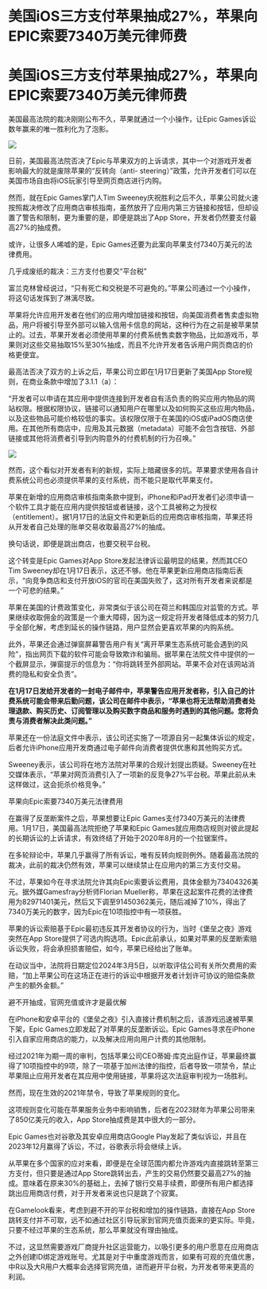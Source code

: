 # 美国iOS三方支付苹果抽成27%，苹果向EPIC索要7340万美元律师费

# 美国iOS三方支付苹果抽成27%，苹果向EPIC索要7340万美元律师费

美国最高法院的裁决刚刚公布不久，苹果就通过一个小操作，让Epic Games诉讼数年赢来的唯一胜利化为了泡影。

![](https://inews.gtimg.com/om_bt/OqKjs1AykSthZH3A2N6qHnC71t4_N12yFgJbgHAvFGBa8AA/1000)

日前，美国最高法院否决了Epic与苹果双方的上诉请求，其中一个对游戏开发者影响最大的就是废除苹果的“反转向（anti-
steering）”政策，允许开发者们可以在美国市场自由将iOS玩家引导至网页商店进行内购。

然而，就在Epic Games掌门人Tim
Sweeney庆祝胜利之后不久，苹果公司就火速按照裁决修改了应用商店审核指南，虽然放开了应用内第三方链接和按钮，但却设置了警告和限制，更为重要的是，即便是跳出了App
Store，开发者仍然要支付最高27%的抽成费。

或许，让很多人唏嘘的是，Epic Games还要为此案向苹果支付7340万美元的法律费用。

几乎成废纸的裁决：三方支付也要交“平台税”

富兰克林曾经说过，“只有死亡和交税是不可避免的。”苹果公司通过一个小操作，将这句话发挥到了淋漓尽致。

苹果将允许应用开发者在他们的应用内增加链接和按钮，向美国消费者售卖虚拟物品，用户将被引导至外部可以输入信用卡信息的网站，这种行为在之前是被苹果禁止的。过去，苹果开发者必须使用苹果的付费系统售卖数字物品，比如游戏币，苹果则对这些交易抽取15%至30%抽成，而且不允许开发者告诉用户网页商店的价格更便宜。

最高法否决了双方的上诉之后，苹果公司立即在1月17日更新了美国App Store规则，在商业条款中增加了3.1.1（a）：

“开发者可以申请在其应用中提供连接到开发者自有活负责的购买应用内物品的网站权限。根据权限协议，链接可以通知用户在哪里以及如何购买这些应用内物品，以及这些物品可能价格较低的事实。该权限仅限于在美国的iOS或iPadOS商店使用。在其他所有商店中，应用及其元数据（metadata）可能不会包含按钮、外部链接或其他将消费者引导到内购意外的付费机制的行为召唤。”

![](https://inews.gtimg.com/om_bt/OGDszDUt5JkkVprdTWAHdhsO_fGHSVY9BqZYDOyotLwmQAA/1000)

然而，这个看似对开发者有利的新规，实际上暗藏很多的坑。苹果要求使用各自计费系统公司也必须提供苹果的支付系统，而不能只是取代苹果支付。

苹果在新增的应用商店审核指南条款中提到，iPhone和iPad开发者们必须申请一个软件工具才能在应用内提供按钮或者链接，这个工具被称之为授权（entitlement）。据1月17日的法庭文件和更新后的应用商店审核指南，苹果还将从开发者自己处理的账单交易收取最高27%的抽成。

换句话说，即便是跳出商店，也要交税平台税。

这个转变是Epic Games对App Store发起法律诉讼最明显的结果，然而其CEO Tim
Sweeney却在1月17日表示，这还不够。他在苹果更新应用商店指南后表示，“向竞争商店和支付开放iOS的官司在美国失败了，这对所有开发者来说都是一个可悲的结果。”

苹果在美国的计费政策变化，非常类似于该公司在荷兰和韩国应对监管的方式。苹果继续收取佣金的政策是一个重大障碍，因为这一规定将开发者降低成本的努力几乎全部化解，考虑到延长的操作链路，用户显然会更喜欢苹果的内购系统。

此外，苹果还会通过弹窗屏幕警告用户有关“离开苹果生态系统可能会遇到的风险”，指出网页下载的软件可能会导致欺诈和骗局。据苹果在法院文件中提供的一个截屏显示，弹窗提示的信息为：“你将跳转至外部网站。苹果不会对在该网站消费的隐私和安全负责”。

**在1月17日发给开发者的一封电子邮件中，苹果警告应用开发者称，引入自己的计费系统可能会带来后勤问题，该公司在邮件中表示，“苹果也将无法帮助消费者处理退款、购买历史、订阅管理以及购买数字商品和服务时遇到的其他问题。您将负责与消费者解决此类问题。”**

苹果还在一份法庭文件中表示，该公司还实施了一项源自另一起集体诉讼的规定，后者允许iPhone应用开发商通过电子邮件向消费者提供优惠和其他购买方式。

Sweeney表示，该公司将在地方法院对苹果的合规计划提出质疑。Sweeney在社交媒体表示，“苹果对网页消费引入了一项新的反竞争27%平台税。苹果此前从未这样做过，这会扼杀价格竞争。”

苹果向Epic索要7340万美元法律费用

在赢得了反垄断案件之后，苹果想要让Epic Games支付7340万美元的法律费用。1月17日，美国最高法院拒绝了苹果和Epic
Games就应用商店规则对彼此提起的长期诉讼的上诉请求，有效终结了开始于2020年8月的一个拉锯案件。

在多轮辩论中，苹果几乎赢得了所有诉讼，唯有反转向规则例外。随着最高法院的裁决，此前的裁决仍然有效，苹果可以继续禁止在应用内的第三方支付交易。

不过，苹果如今在寻求法院允许其向Epic索要诉讼费用，具体金额为73404326美元。据外媒Gamesfray分析师Florian
Mueller称，苹果在这起案件花费的法律费用为82971401美元，然后又下调至91450362美元，随后减掉了10%，得出了7340万美元的数字，因为Epic在10项指控中有一项获胜。

苹果的诉讼索赔基于Epic最初违反其开发者协议的行为，当时《堡垒之夜》游戏突然在App
Store提供了可选内购选项。Epic此前承认，如果对苹果的反垄断索赔诉讼失败，将会承担损害赔偿，如今，苹果已经给出了账单。

在动议当中，法院将日期定位2024年3月5日，以听取评估公司有关所欠费用的索赔，“加上苹果公司在这场正在进行的诉讼中根据开发者计划许可协议的赔偿条款产生的额外金额。”

避不开抽成，官网充值或许才是最优解

在iPhone和安卓平台的《堡垒之夜》引入直接计费机制之后，该游戏迅速被苹果下架，Epic Games立即发起了对苹果的反垄断诉讼。Epic
Games寻求在iPhone引入自家应用商店的能力，以及解决应用向用户计费的其他限制。

经过2021年为期一周的审判，包括苹果公司CEO蒂姆·库克出庭作证，苹果最终赢得了10项指控中的9项，除了一项基于加州法律的指控，后者导致一项禁令，禁止苹果阻止应用开发者在其应用中使用链接，苹果将这次法庭审判视为一场胜利。

然而，现在生效的2021年禁令，导致了苹果规则的变化。

这项规则变化可能在苹果服务业务中影响销售，后者在2023财年为苹果公司带来了850亿美元的收入，App Store抽成费是其中很大的一部分。

Epic Games也对谷歌及其安卓应用商店Google Play发起了类似诉讼，并且在2023年12月赢得了诉讼，不过，谷歌表示将会继续上诉。

从苹果在多个国家的应对来看，即便是在全球范围内都允许游戏内直接跳转至第三方支付，但只要是通过App
Store跳转出去，产生的交易仍然要交最高27%的抽成。意味着在原来30%的基础上，去掉了银行交易手续费，即便所有用户都选择跳出应用商店付费，对于开发者来说也只是跳了个寂寞。

在Gamelook看来，考虑到避不开的平台税和增加的操作链路，直接在App
Store跳转支付并不可取，远不如通过社区引导玩家到官网充值页面来的更实际。毕竟，只要不经过苹果的生态系统，那么苹果就没有理由抽成。

不过，这显然需要游戏厂商提升社区运营能力，以吸引更多的用户愿意在应用商店之外创建ID绑定游戏账号。尤其是对于中重度游戏而言，如果有可观的充值优惠，中R以及大R用户大概率会选择官网充值，进而避开平台税，为开发者带来更高的利润。

